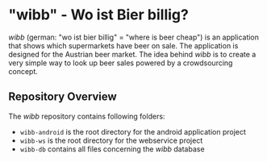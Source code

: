 # "wibb" - Wo ist Bier billig?

*wibb* (german: "wo ist bier billig" = "where is beer cheap") is an application that shows which supermarkets have beer on sale. The application is designed for the Austrian beer market. The idea behind *wibb* is to create a very simple way to look up beer sales powered by a crowdsourcing concept.

## Repository Overview
The *wibb* repository contains following folders:

* `wibb-android` is the root directory for the android application project
* `wibb-ws` is the root directory for the webservice project
* `wibb-db` contains all files concerning the *wibb* database
